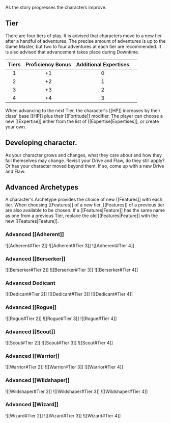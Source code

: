 As the story progresses the characters improve.

## Tier
There are four tiers of play. It is advised that characters move to a new tier after a handful of adventures. The precise amount of adventures is up to the Game Master, but two to four adventures at each tier are recommended. It is also advised that advancement takes place during Downtime.

| Tiers | Proficiency Bonus | Additional Expertises |     |
| :---: | :---------------: | :-------------------: | --- |
|   1   |        +1         |           0           |     |
|   2   |        +2         |           1           |     |
|   3   |        +3         |           2           |     |
|   4   |        +4         |           3           |     |

When advancing to the next Tier, the character's [[HP]] increases by their class' base [[HP]] plus their [[Fortitude]] modifier. The player can choose a new [[Expertise]] either from the list of [[Expertise|Expertises]], or create your own. 
## Developing character.
As your character grows and changes, what they care about and how they fail themselves may change. Revisit your Drive and Flaw, do they still apply? Or has your character moved beyond them. If so, come up with a new Drive and Flaw.

## Advanced Archetypes
A character's Archetype provides the choice of new [[Features]] with each tier. When choosing [[Features]] of a new tier, [[Features]] of a previous tier are also available to be chosen. If a [[Features|Feature]] has the same name as one from a previous Tier, replace the old [[Features|Feature]] with the new [[Features|Feature]].

### Advanced [[Adherent]]
![[Adherent#Tier 2]]
![[Adherent#Tier 3]]
![[Adherent#Tier 4]]

### Advanced [[Berserker]]
![[Berserker#Tier 2]]
![[Berserker#Tier 3]]
![[Berserker#Tier 4]]

### Advanced Dedicant
![[Dedicant#Tier 2]]
![[Dedicant#Tier 3]]
![[Dedicant#Tier 4]]

### Advanced [[Rogue]]
![[Rogue#Tier 2]]
![[Rogue#Tier 3]]
![[Rogue#Tier 4]]

### Advanced [[Scout]]
![[Scout#Tier 2]]
![[Scout#Tier 3]]
![[Scout#Tier 4]]

### Advanced [[Warrior]]
![[Warrior#Tier 2]]
![[Warrior#Tier 3]]
![[Warrior#Tier 4]]

### Advanced [[Wildshaper]]
![[Wildshaper#Tier 2]]
![[Wildshaper#Tier 3]]
![[Wildshaper#Tier 4]]

### Advanced [[Wizard]]
![[Wizard#Tier 2]]
![[Wizard#Tier 3]]
![[Wizard#Tier 4]]

